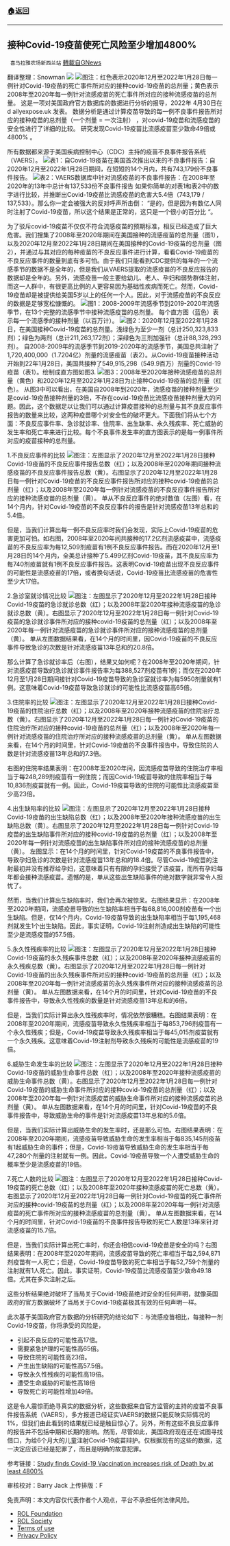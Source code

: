###  [:house:返回](README.md)
---


## 接种Covid-19疫苗使死亡风险至少增加4800%
` 喜马拉雅农场新西兰站` [轉載自GNews](https://gnews.org/zh-hans/2460344/)

翻译整理：Snowman
 ![](https://assets.gnews.org/wp-content/uploads/2022/04/G新闻-3.jpg) ![](https://assets.gnews.org/wp-content/uploads/2022/05/图片-1-1.png)图注：红色表示2020年12月至2022年1月28日每一例针对Covid-19疫苗的死亡事件所对应的接种covid-19疫苗的总剂量；黄色表示2008年至2020年每一例针对流感疫苗的死亡事件所对应的接种流感疫苗的总剂量。 
这是一项对美国政府官方数据库的数据进行分析的报导，2022年 4月30日在d ailyexpose.uk 发表。 数据分析是通过计算疫苗导致的每一例不良事件报告所对应的接种疫苗的总剂量（一个剂量 = 一次注射） ，对covid-19疫苗和流感疫苗的安全性进行了详细的比较。 研究发现Covid-19疫苗比流感疫苗至少致命49倍或4800% 。
 
所有数据都来源于美国疾病控制中心（CDC）主持的疫苗不良事件报告系统（VAERS）。
 ![](https://assets.gnews.org/wp-content/uploads/2022/05/图片-2-1.png)表1：自Covid-19疫苗在美国首次推出以来的不良事件报告：自2020年12月至2022年1月28日期间，在短短的14个月内，共有743,179份不良事件报告。 ![](https://assets.gnews.org/wp-content/uploads/2022/05/图片-3.png)表2：VAERS数据库中针对流感疫苗的不良事件报告：在2008年至2020年的13年中总计有137,533份不良事件报告 
如果你简单的对表1和表2中的数字进行比较，并推断出Covid-19疫苗比流感疫苗的危害大5.4倍（743,179 / 137,533）。那么你一定会被强大的反对呼声所击倒： “是的，但是因为有数亿人同时注射了Covid-19疫苗，所以这个结果是正常的，这只是一个很小的百分比 “。
 
为了驳斥covid-19疫苗不仅仅不符合流感疫苗的预期标准，相反已经造成了巨大危害。我们搜集了2008年至2020年期间在美国接种的流感疫苗的总剂量（图1），以及2020年12月至2022年1月28日期间在美国接种的Covid-19疫苗的总剂量（图2），并通过与其对应的每种疫苗的不良反应事件进行计算，看看Covid-19疫苗的不良反应事件的数量到底有多可怕。由于我们只能看到CDC提供的每年的一个流感季节的数据不是全年的，但是我们从VAERS提取的流感疫苗的不良反应报告的数据却是全年的。另外，流感疫苗一般主要给幼儿、老人、孕妇和弱势群体注射，而这一人群中，有很更高比例的人更容易因为基础性疾病而死亡。然而，Covid-19疫苗却是被提供给美国5岁以上的任何一个人。因此，对于流感疫苗的不良反应的数据是足够宽松慷慨的。
 ![](https://assets.gnews.org/wp-content/uploads/2022/05/图片-4-1.png)图1：2008-2009年流感季节到2019-2020年流感季节，在13个完整的流感季节中接种流感疫苗的总剂量。 每个直方图（蓝色）表示每一个流感季的接种剂量（以百万计）。 ![](https://assets.gnews.org/wp-content/uploads/2022/05/图片-5-1.png)图2：2020年12月至2022年1月28日，在美国接种Covid-19疫苗的总剂量。浅绿色为至少一剂（总计250,323,833剂）；绿色为两剂（总计211,263,172剂）；深绿色为三剂加强针（总计88,328,293剂）。 
自2008-2009年的流感季节到2019-2020年的流感季节，美国总共注射了1,720,400,000（1.7204亿）剂量的流感疫苗（表2）。从Covid-19疫苗接种活动开始到22年1月28日，美国共接种了549,915,298（549.9百万）剂量的Covid-19疫苗（表1）。绘制成直方图如图3.
 ![](https://assets.gnews.org/wp-content/uploads/2022/05/图片-6.png)图3：2008年至2020年接种流感疫苗的总剂量（黄色）和2020年12月至2022年1月28日为止接种Covid-19疫苗的总剂量（红色）。 
从图3中可以看出，在美国自2008年到2020年，流感疫苗的接种剂量至少是covid-19疫苗接种剂量的3倍，不存在covid-19疫苗比流感疫苗接种剂量大的问题。因此，这个数据足以让我们可以通过计算疫苗接种的总剂量与其不良反应事件报告的数量来比较，这两种疫苗哪个对安全性的破坏更大。下面我们将从七个方面：不良反应事件率、急诊就诊率、住院率、出生缺率、永久残疾率、死亡威胁的发生率和死亡率来进行比较。每个不良事件发生率的直方图表示的是每一例事件所对应的疫苗接种的总剂量。
 
1.不良反应事件的比较
 ![](https://assets.gnews.org/wp-content/uploads/2022/05/截屏2022-05-03-19.16.21.png)图注：左图显示了2020年12月至2022年1月28日接种Covid-19疫苗的不良反应事件报告总数（红）；以及2008年至2020年期间接种流感疫苗的不良反应事件报告总数（黄）。右图显示了2020年12月至2022年1月28日每一例针对Covid-19疫苗的不良反应事件报告所对应的接种covid-19疫苗的总剂量（红）；以及2008年至2020年每一例针对流感疫苗的不良反应事件报告所对应的接种流感疫苗的总剂量（黄）。 
单从不良反应事件的绝对数值（左图）看，在14个月内，针对Covid-19疫苗的不良反应事件的报告是针对流感疫苗13年总和的5.4倍。
 
但是，当我们计算出每一例不良反应率时我们会发现，实际上Covid-19疫苗的危害更加可怕。如右图，2008年至2020年间共接种的17.2亿剂流感疫苗中，流感疫苗的不良反应率为每12,509剂疫苗有1例不良反应事件报告。而在2020年12月至1月28日的14个月内，全美总计接种了5.499亿剂Covid-19疫苗，其不良反应率为每740剂疫苗就有1例不良反应事件报告。这表明Covid-19疫苗出现不良反应事件的可能性是流感疫苗的17倍，或者换句话说，Covid-19疫苗比流感疫苗的危害性至少大17倍。
 
2.急诊室就诊情况比较
 ![](https://assets.gnews.org/wp-content/uploads/2022/05/截屏2022-05-03-19.17.39.png)图注：左图显示了2020年12月至2022年1月28日接种Covid-19疫苗的急诊就诊总数（红）；以及2008年至2020年接种流感疫苗的急诊就诊总数（黄）。右图显示了2020年12月至2022年1月28日每一例针对Covid-19疫苗的急诊就诊事件所对应的接种covid-19疫苗的总剂量（红）；以及2008年至2020年每一例针对流感疫苗的急诊就诊事件所对应的接种流感疫苗的总剂量（黄）。 
单从左图数据结果看，在14个月的时间里，因Covid-19疫苗的不良反应事件导致急诊的次数是针对流感疫苗13年总和的20.8倍。
 
那么计算了急诊就诊率后（右图），结果又如何呢？在2008年至2020年期间，针对流感疫苗导致的急诊就诊事件报告率为每388,527剂疫苗有1例；而仅在2020年12月至1月28日期间接针对Covid-19疫苗导致的急诊室就诊率为每5950剂量就有1例。这意味着Covid-19疫苗导致急诊就诊的可能性比流感疫苗高65倍。
 
3.住院率的比较
 ![](https://assets.gnews.org/wp-content/uploads/2022/05/截屏2022-05-03-19.18.34.png)图注：左图显示了2020年12月至2022年1月28日接种Covid-19疫苗的住院治疗总数（红）；以及2008年至2020年接种流感疫苗的住院治疗总数（黄）。右图显示了2020年12月至2022年1月28日每一例针对Covid-19疫苗的住院治疗所对应的接种covid-19疫苗的总剂量（红）；以及2008年至2020年每一例针对流感疫苗的住院治疗所对应的接种流感疫苗的总剂量（黄）。 
单从左图数据来看，在14个月的时间里，针对Covid-19疫苗的不良事件报告中，导致住院的人数是针对流感疫苗13年总和的7.3倍。
 
右图的住院率结果表明：在2008年至2020年间，因流感疫苗导致的住院治疗率相当于每248,289剂疫苗有一例住院；而因Covid-19疫苗导致的住院率相当于每10,836剂疫苗就有一例。因此，Covid-19疫苗导致的住院的可能性比流感疫苗至少高23倍。
 
4.出生缺陷率的比较
 ![](https://assets.gnews.org/wp-content/uploads/2022/05/截屏2022-05-03-19.19.28.png)图注：左图显示了2020年12月至2022年1月28日接种Covid-19疫苗的出生缺陷总数（红）；以及2008年至2020年接种流感疫苗的出生缺陷总数（黄）。右图显示了2020年12月至2022年1月28日每一例针对Covid-19疫苗的出生缺陷事件所对应的接种covid-19疫苗的总剂量（红）；以及2008年至2020年每一例针对流感疫苗的出生缺陷事件所对应的接种流感疫苗的总剂量（黄）。 
左图显示：在14个月的时间里，针对Covid-19疫苗的不良事件报告中，导致孕妇急诊的次数是针对流感疫苗13年总和的18.4倍。尽管Covid-19疫苗的注射最初并没有推荐给孕妇，这意味着只有有限的孕妇接受了该疫苗，而所有孕妇每年都会接种流感疫苗。遗憾的是，单从这些出生缺陷事件的绝对数字就非常令人担忧了。
 
然而，当我们计算出生缺陷率时，我们会再次被惊呆。右图结果显示：在2008年至2020年期间，流感疫苗导致的出生缺陷率相当于每68,816,000剂疫苗有一个出生缺陷。但是，仅14个月内，Covid-19疫苗导致的出生缺陷率相当于每1,195,468剂就发生1个出生缺陷。因此，事实证明，Covid-19注射剂造成出生缺陷的可能性至少是流感疫苗的57.5倍。
 
5.永久性残疾率的比较
 ![](https://assets.gnews.org/wp-content/uploads/2022/05/截屏2022-05-03-19.20.25.png)图注：左图显示了2020年12月至2022年1月28日接种Covid-19疫苗的永久残疾事件总数（红）；以及2008年至2020年接种流感疫苗的永久残疾总数（黄）。右图显示了2020年12月至2022年1月28日每一例针对Covid-19疫苗的出永久残疾事件所对应的接种covid-19疫苗的总剂量（红）；以及2008年至2020年每一例针对流感疫苗的永久残疾事件所对应的接种流感疫苗的总剂量（黄）。 
单从左图数据来看，在14个月的时间里，针对Covid-19疫苗的不良事件报告中，导致永久性残疾的数量是针对流感疫苗13年总和的6倍。
 
但是，当我们实际计算出永久性残疾率时，情况依然很糟糕。右图结果表明：在2008年至2020年期间，流感疫苗导致永久性残疾率相当于每853,796剂疫苗有一个永久性残疾；但是，Covid-19疫苗导致永久残疾率相当于每45,015剂疫苗就有一个永久残疾。这意味着Covid-19注射剂导致永久残疾的可能性是流感疫苗的19倍。
 
6.威胁生命发生率的比较
 ![](https://assets.gnews.org/wp-content/uploads/2022/05/截屏2022-05-03-19.21.21.png)图注：左图显示了2020年12月至2022年1月28日接种Covid-19疫苗的威胁生命事件总数（红）；以及2008年至2020年接种流感疫苗的威胁生命事件总数（黄）。右图显示了2020年12月至2022年1月28日每一例针对Covid-19疫苗的威胁生命事件所对应的接种covid-19疫苗的总剂量（红）；以及2008年至2020年每一例针对流感疫苗的威胁生命事件所对应的接种流感疫苗的总剂量（黄）。 
单从左图数据来看，在14个月的时间里，针对Covid-19疫苗的不良事件报告中，导致威胁生命的事件是针对流感疫苗13年总和的5.6倍。
 
但是，当我们实际计算出威胁生命的发生率时，还是那么可怕。右图结果表明：在2008年至2020年期间，流感疫苗导致威胁生命的发生率相当于每835,145剂疫苗有1起威胁生命的事件；但是，Covid-19疫苗导致威胁生命的发生率相当于每47,280个剂量的注射就有一例。因此，Covid-19疫苗导致一个人遭受威胁生命的概率至少是流感疫苗的18倍。
 
7.死亡人数的比较
 ![](https://assets.gnews.org/wp-content/uploads/2022/05/截屏2022-05-03-19.22.23.png)图注：左图显示了2020年12月至2022年1月28日接种Covid-19疫苗的死亡总数（红）；以及2008年至2020年接种流感疫苗的死亡总数（黄）。右图显示了2020年12月至2022年1月28日每一例针对Covid-19疫苗的死亡事件所对应的接种covid-19疫苗的总剂量（红）；以及2008年至2020年每一例针对流感疫苗的死亡事件所对应的接种流感疫苗的总剂量（黄）。 
单从左图数据来看，在14个月的时间里，针对Covid-19疫苗的不良事件报告导致的死亡人数是13年来针对流感疫苗的15.7倍。
 
但是，当我们实际计算出死亡率时，你还会相信covid-19疫苗是安全的吗？右图结果表明：在2008年至2020年期间，流感疫苗导致的死亡率相当于每2,594,871剂疫苗有一人死亡；但是，Covid-19疫苗导致的死亡率相当于每52,759个剂量的注射就有1人死亡。因此，事实证明，Covid-19疫苗比流感疫苗至少致命49.18倍。尤其在多次注射之后。
 
这些分析结果绝对破坏了当局关于Covid-19疫苗绝对安全的任何声明，就像英国政府的官方数据破坏了当局关于Covid-19疫苗极其有效的任何声明一样。
 
此次基于美国政府官方数据的分析研究的结论如下：与流感疫苗相比，每接种一剂Covid-19疫苗，你将承受的风险是，
 
- 引起不良反应的可能性高17倍。
- 需要紧急护理的可能性高65倍。
- 导致住院的可能性高23倍。
- 产生出生缺陷的可能性高57.5倍。
- 导致永久性残疾的可能性高19倍。
- 遭受生命威胁的可能性高18倍
- 导致死亡的可能性增加49倍。

这是令人震惊而绝寻真实的数据分析，这些数据来自官方监管的主持的疫苗不良事件报告系统（VAERS），多方报道已经证实VAERS的数据只能反映实际情况的1%，但我们由此看到的结果就已经是触目惊心了。另外，所有这些不良反应事件的报告并不包括中期和长期的影响。然而，尽管如此，美国政府现在还在试图寻找借口，为给6个月大的儿童注射Covid-19疫苗辩护。仅根据现有的这些的数据，这一决定应该已经是犯罪了，而且是明确的故意犯罪。
 
参考链接：[Study finds Covid-19 Vaccination increases risk of Death by at least 4800%](https://dailyexpose.uk/2022/04/30/study-covid-vaccines-risk-death-4800percent/)
 
审核校对：Barry Jack
上传排版：F

免责声明：本文内容仅代表作者个人观点，平台不承担任何法律风险。
  
- [ROL Foundation](https://rolfoundation.org/)
- [ROL Society](https://rolsociety.org/)
- [Terms of use](https://gnews.org/terms-of-use-3/)
- [Privacy Policy](https://gnews.org/privacy-policy/)
